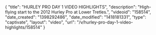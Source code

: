 {
    "title": "HURLEY PRO DAY 1 VIDEO HIGHLIGHTS",
    "description": "High-flying start to the 2012 Hurley Pro at Lower Tretles.",
    "videoid": "158514",
    "date_created": "1398292486",
    "date_modified": "1418181331",
    "type": "captivate",
    "layout": "video",
    "url": "\/v\/hurley-pro-day-1-video-highlights\/158514"
}